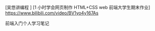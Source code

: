 [吴悠讲编程 ]
[1 小时学会网页制作 HTML+CSS web 前端大学生期末作业]  
https://www.bilibili.com/video/BV1yo4y167As

前端入门个人学习笔记
